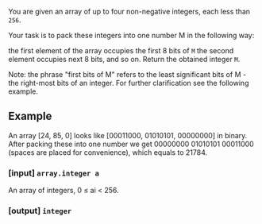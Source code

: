 You are given an array of up to four non-negative integers, each less than `256`.

Your task is to pack these integers into one number M in the following way:

the first element of the array occupies the first 8 bits of `M`
the second element occupies next 8 bits, and so on.
Return the obtained integer `M`.

Note: the phrase "first bits of M" refers to the least significant bits of M - the right-most bits of an integer. For further clarification see the following example.

## Example

An array [24, 85, 0] looks like [00011000, 01010101, 00000000] in binary.
After packing these into one number we get 00000000 01010101 00011000 (spaces are placed for convenience), which equals to 21784.

### [input] `array.integer a`

An array of integers, 0 ≤ ai < 256.
### [output] `integer`
